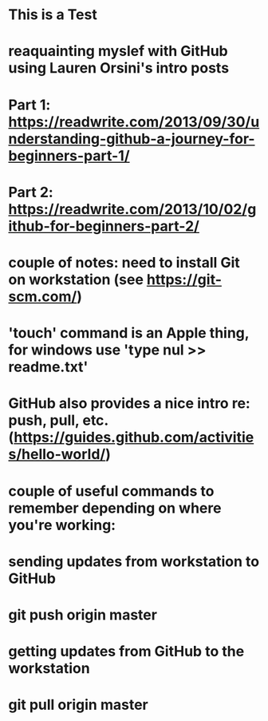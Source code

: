# This is a Test
#
# reaquainting myslef with GitHub using Lauren Orsini's intro posts
# 
# Part 1: https://readwrite.com/2013/09/30/understanding-github-a-journey-for-beginners-part-1/
# Part 2: https://readwrite.com/2013/10/02/github-for-beginners-part-2/
#
# couple of notes: need to install Git on workstation (see https://git-scm.com/)
# 'touch' command is an Apple thing, for windows use 'type nul >> readme.txt' 
#
# GitHub also provides a nice intro re: push, pull, etc. (https://guides.github.com/activities/hello-world/)
#
# couple of useful commands to remember depending on where you're working:
#    sending updates from workstation to GitHub 
#             git push origin master
#    getting updates from GitHub to the workstation
#             git pull origin master 

